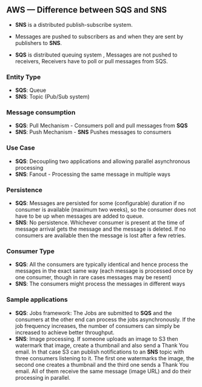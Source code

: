 ## AWS — Difference between **SQS** and **SNS** 



* **SNS** is a distributed publish-subscribe system.
* Messages are pushed to subscribers as and when they are sent by publishers to **SNS**.


* **SQS** is distributed queuing system , Messages are not pushed to receivers, Receivers have to poll or pull messages from SQS.


### Entity Type

* **SQS**: Queue 
* **SNS**: Topic (Pub/Sub system)

### Message consumption

* **SQS**: Pull Mechanism - Consumers poll and pull messages from **SQS**
* **SNS**: Push Mechanism - **SNS** Pushes messages to consumers

### Use Case

* **SQS**: Decoupling two applications and allowing parallel asynchronous processing
* **SNS**: Fanout - Processing the same message in multiple ways
### Persistence

* **SQS**: Messages are persisted for some (configurable) duration if no consumer is available (maximum two weeks), so the consumer does not have to be up when messages are added to queue.
* **SNS**: No persistence. Whichever consumer is present at the time of message arrival gets the message and the message is deleted. If no consumers are available then the message is lost after a few retries.
### Consumer Type

* **SQS**: All the consumers are typically identical and hence process the messages in the exact same way (each message is processed once by one consumer, though in rare cases messages may be resent)
* **SNS**: The consumers might process the messages in different ways
### Sample applications

* **SQS**: Jobs framework: The Jobs are submitted to **SQS** and the consumers at the other end can process the jobs asynchronously. If the job frequency increases, the number of consumers can simply be increased to achieve better throughput.
* **SNS**: Image processing. If someone uploads an image to S3 then watermark that image, create a thumbnail and also send a Thank You email. In that case S3 can publish notifications to an **SNS** topic with three consumers listening to it. The first one watermarks the image, the second one creates a thumbnail and the third one sends a Thank You email. All of them receive the same message (image URL) and do their processing in parallel.
